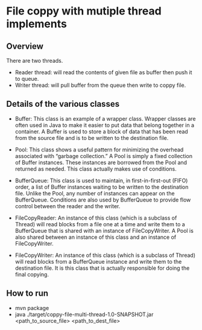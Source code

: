 # File coppy with mutiple thread implements

## Overview

There are two threads.

- Reader thread: will read the contents of given file as buffer then push it to queue.
- Writer thread: will pull buffer from the queue then write to coppy file.

## Details of the various classes

- Buffer: This class is an example of a wrapper class. Wrapper classes are often used in Java to make it easier to put data that belong together in a container. A Buffer is used to store a block of data that has been read from the source file and is to be written to the destination file.

- Pool: This class shows a useful pattern for minimizing the overhead associated with “garbage collection.” A Pool is simply a fixed collection of Buffer instances. These instances are borrowed from the Pool and returned as needed. This class actually makes use of conditions.

- BufferQueue: This class is used to maintain, in first-in-first-out (FIFO) order, a list of Buffer instances waiting to be written to the destination file. Unlike the Pool, any number of instances can appear on the BufferQueue. Conditions are also used by BufferQueue to provide flow control between the reader and the writer.

- FileCopyReader: An instance of this class (which is a subclass of Thread) will read blocks from a file one at a time and write them to a BufferQueue that is shared with an instance of FileCopyWriter. A Pool is also shared between an instance of this class and an instance of FileCopyWriter.

- FileCopyWriter: An instance of this class (which is a subclass of Thread) will read blocks from a BufferQueue instance and write them to the destination file. It is this class that is actually responsible for doing the final copying.

## How to run

- mvn package
- java ./target/coppy-file-multi-thread-1.0-SNAPSHOT.jar <path_to_source_file> <path_to_dest_file>
